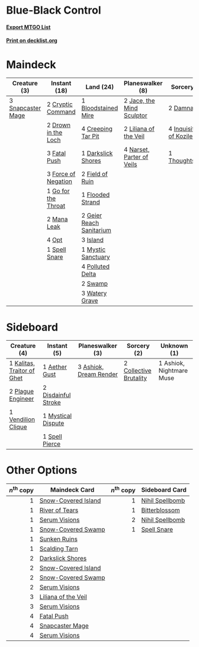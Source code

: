 # Blue-Black Control

#### [Export MTGO List](../collection/Blue-Black%20Control/Blue-Black%20Control.txt)
#### [Print on decklist.org](http://decklist.org/?deckmain=1%09Bloodstained%20Mire%0A4%09Creeping%20Tar%20Pit%0A2%09Cryptic%20Command%0A2%09Damnation%0A1%09Darkslick%20Shores%0A2%09Drown%20in%20the%20Loch%0A3%09Fatal%20Push%0A2%09Field%20of%20Ruin%0A1%09Flooded%20Strand%0A3%09Force%20of%20Negation%0A2%09Geier%20Reach%20Sanitarium%0A1%09Go%20for%20the%20Throat%0A4%09Inquisition%20of%20Kozilek%0A3%09Island%0A2%09Jace,%20the%20Mind%20Sculptor%0A2%09Liliana%20of%20the%20Veil%0A2%09Mana%20Leak%0A1%09Mystic%20Sanctuary%0A4%09Narset,%20Parter%20of%20Veils%0A4%09Opt%0A4%09Polluted%20Delta%0A3%09Snapcaster%20Mage%0A1%09Spell%20Snare%0A2%09Swamp%0A1%09Thoughtseize%0A3%09Watery%20Grave&deckside=1%09Aether%20Gust%0A3%09Ashiok,%20Dream%20Render%0A1%09Ashiok,%20Nightmare%20Muse%0A2%09Collective%20Brutality%0A2%09Disdainful%20Stroke%0A1%09Kalitas,%20Traitor%20of%20Ghet%0A1%09Mystical%20Dispute%0A2%09Plague%20Engineer%0A1%09Spell%20Pierce%0A1%09Vendilion%20Clique)
# Maindeck

|                                        Creature (3)                                        |                                         Instant (18)                                         |                                             Land (24)                                             |                                          Planeswalker (8)                                          |                                            Sorcery (7)                                            |
|--------------------------------------------------------------------------------------------|----------------------------------------------------------------------------------------------|---------------------------------------------------------------------------------------------------|----------------------------------------------------------------------------------------------------|---------------------------------------------------------------------------------------------------|
|3 [Snapcaster Mage](http://gatherer.wizards.com/Pages/Card/Details.aspx?multiverseid=227676)|2 [Cryptic Command](http://gatherer.wizards.com/Pages/Card/Details.aspx?multiverseid=438614)  |1 [Bloodstained Mire](http://gatherer.wizards.com/Pages/Card/Details.aspx?multiverseid=405094)     |2 [Jace, the Mind Sculptor](http://gatherer.wizards.com/Pages/Card/Details.aspx?multiverseid=442051)|2 [Damnation](http://gatherer.wizards.com/Pages/Card/Details.aspx?multiverseid=425888)             |
|                                                                                            |2 [Drown in the Loch](http://gatherer.wizards.com/Pages/Card/Details.aspx?multiverseid=473150)|4 [Creeping Tar Pit](http://gatherer.wizards.com/Pages/Card/Details.aspx?multiverseid=457138)      |2 [Liliana of the Veil](http://gatherer.wizards.com/Pages/Card/Details.aspx?multiverseid=235597)    |4 [Inquisition of Kozilek](http://gatherer.wizards.com/Pages/Card/Details.aspx?multiverseid=416897)|
|                                                                                            |3 [Fatal Push](http://gatherer.wizards.com/Pages/Card/Details.aspx?multiverseid=423724)       |1 [Darkslick Shores](http://gatherer.wizards.com/Pages/Card/Details.aspx?multiverseid=209400)      |4 [Narset, Parter of Veils](http://gatherer.wizards.com/Pages/Card/Details.aspx?multiverseid=460988)|1 [Thoughtseize](http://gatherer.wizards.com/Pages/Card/Details.aspx?multiverseid=438676)          |
|                                                                                            |3 [Force of Negation](http://gatherer.wizards.com/Pages/Card/Details.aspx?multiverseid=464001)|2 [Field of Ruin](http://gatherer.wizards.com/Pages/Card/Details.aspx?multiverseid=435415)         |                                                                                                    |                                                                                                   |
|                                                                                            |1 [Go for the Throat](http://gatherer.wizards.com/Pages/Card/Details.aspx?multiverseid=433046)|1 [Flooded Strand](http://gatherer.wizards.com/Pages/Card/Details.aspx?multiverseid=405098)        |                                                                                                    |                                                                                                   |
|                                                                                            |2 [Mana Leak](http://gatherer.wizards.com/Pages/Card/Details.aspx?multiverseid=45242)         |2 [Geier Reach Sanitarium](http://gatherer.wizards.com/Pages/Card/Details.aspx?multiverseid=414510)|                                                                                                    |                                                                                                   |
|                                                                                            |4 [Opt](http://gatherer.wizards.com/Pages/Card/Details.aspx?multiverseid=442948)              |3 [Island](http://gatherer.wizards.com/Pages/Card/Details.aspx?multiverseid=439857)                |                                                                                                    |                                                                                                   |
|                                                                                            |1 [Spell Snare](http://gatherer.wizards.com/Pages/Card/Details.aspx?multiverseid=446100)      |1 [Mystic Sanctuary](http://gatherer.wizards.com/Pages/Card/Details.aspx?multiverseid=473209)      |                                                                                                    |                                                                                                   |
|                                                                                            |                                                                                              |4 [Polluted Delta](http://gatherer.wizards.com/Pages/Card/Details.aspx?multiverseid=405104)        |                                                                                                    |                                                                                                   |
|                                                                                            |                                                                                              |2 [Swamp](http://gatherer.wizards.com/Pages/Card/Details.aspx?multiverseid=439858)                 |                                                                                                    |                                                                                                   |
|                                                                                            |                                                                                              |3 [Watery Grave](http://gatherer.wizards.com/Pages/Card/Details.aspx?multiverseid=405114)          |                                                                                                    |                                                                                                   |


# Sideboard

|                                            Creature (4)                                             |                                         Instant (5)                                          |                                        Planeswalker (3)                                         |                                           Sorcery (2)                                           |      Unknown (1)       |
|-----------------------------------------------------------------------------------------------------|----------------------------------------------------------------------------------------------|-------------------------------------------------------------------------------------------------|-------------------------------------------------------------------------------------------------|------------------------|
|1 [Kalitas, Traitor of Ghet](http://gatherer.wizards.com/Pages/Card/Details.aspx?multiverseid=407596)|1 [Aether Gust](http://gatherer.wizards.com/Pages/Card/Details.aspx?multiverseid=466796)      |3 [Ashiok, Dream Render](http://gatherer.wizards.com/Pages/Card/Details.aspx?multiverseid=461155)|2 [Collective Brutality](http://gatherer.wizards.com/Pages/Card/Details.aspx?multiverseid=414380)|1 Ashiok, Nightmare Muse|
|2 [Plague Engineer](http://gatherer.wizards.com/Pages/Card/Details.aspx?multiverseid=464049)         |2 [Disdainful Stroke](http://gatherer.wizards.com/Pages/Card/Details.aspx?multiverseid=420705)|                                                                                                 |                                                                                                 |                        |
|1 [Vendilion Clique](http://gatherer.wizards.com/Pages/Card/Details.aspx?multiverseid=442065)        |1 [Mystical Dispute](http://gatherer.wizards.com/Pages/Card/Details.aspx?multiverseid=473020) |                                                                                                 |                                                                                                 |                        |
|                                                                                                     |1 [Spell Pierce](http://gatherer.wizards.com/Pages/Card/Details.aspx?multiverseid=425876)     |                                                                                                 |                                                                                                 |                        |


# Other Options

|*n*<sup>th</sup> copy|                                        Maindeck Card                                         |*n*<sup>th</sup> copy|                                      Sideboard Card                                      |
|--------------------:|----------------------------------------------------------------------------------------------|--------------------:|------------------------------------------------------------------------------------------|
|                    1|[Snow-Covered Island](http://gatherer.wizards.com/Pages/Card/Details.aspx?multiverseid=121130)|                    1|[Nihil Spellbomb](http://gatherer.wizards.com/Pages/Card/Details.aspx?multiverseid=442215)|
|                    1|[River of Tears](http://gatherer.wizards.com/Pages/Card/Details.aspx?multiverseid=126210)     |                    1|[Bitterblossom](http://gatherer.wizards.com/Pages/Card/Details.aspx?multiverseid=397701)  |
|                    1|[Serum Visions](http://gatherer.wizards.com/Pages/Card/Details.aspx?multiverseid=50145)       |                    2|[Nihil Spellbomb](http://gatherer.wizards.com/Pages/Card/Details.aspx?multiverseid=442215)|
|                    1|[Snow-Covered Swamp](http://gatherer.wizards.com/Pages/Card/Details.aspx?multiverseid=121256) |                    1|[Spell Snare](http://gatherer.wizards.com/Pages/Card/Details.aspx?multiverseid=446100)    |
|                    1|[Sunken Ruins](http://gatherer.wizards.com/Pages/Card/Details.aspx?multiverseid=409558)       |                     |                                                                                          |
|                    1|[Scalding Tarn](http://gatherer.wizards.com/Pages/Card/Details.aspx?multiverseid=405107)      |                     |                                                                                          |
|                    2|[Darkslick Shores](http://gatherer.wizards.com/Pages/Card/Details.aspx?multiverseid=209400)   |                     |                                                                                          |
|                    2|[Snow-Covered Island](http://gatherer.wizards.com/Pages/Card/Details.aspx?multiverseid=121130)|                     |                                                                                          |
|                    2|[Snow-Covered Swamp](http://gatherer.wizards.com/Pages/Card/Details.aspx?multiverseid=121256) |                     |                                                                                          |
|                    2|[Serum Visions](http://gatherer.wizards.com/Pages/Card/Details.aspx?multiverseid=50145)       |                     |                                                                                          |
|                    3|[Liliana of the Veil](http://gatherer.wizards.com/Pages/Card/Details.aspx?multiverseid=235597)|                     |                                                                                          |
|                    3|[Serum Visions](http://gatherer.wizards.com/Pages/Card/Details.aspx?multiverseid=50145)       |                     |                                                                                          |
|                    4|[Fatal Push](http://gatherer.wizards.com/Pages/Card/Details.aspx?multiverseid=423724)         |                     |                                                                                          |
|                    4|[Snapcaster Mage](http://gatherer.wizards.com/Pages/Card/Details.aspx?multiverseid=227676)    |                     |                                                                                          |
|                    4|[Serum Visions](http://gatherer.wizards.com/Pages/Card/Details.aspx?multiverseid=50145)       |                     |                                                                                          |

